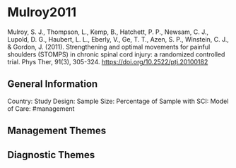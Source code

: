 # Mulroy2011
Mulroy, S. J., Thompson, L., Kemp, B., Hatchett, P. P., Newsam, C. J., Lupold, D. G., Haubert, L. L., Eberly, V., Ge, T. T., Azen, S. P., Winstein, C. J., & Gordon, J. (2011). Strengthening and optimal movements for painful shoulders (STOMPS) in chronic spinal cord injury: a randomized controlled trial. Phys Ther, 91(3), 305-324. https://doi.org/10.2522/ptj.20100182 

## General Information
Country: 
Study Design: 
Sample Size: 
Percentage of Sample with SCI:
Model of Care: #management 

## Management Themes


## Diagnostic Themes
